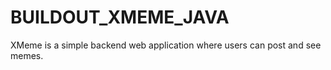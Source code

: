 # BUILDOUT_XMEME_JAVA
XMeme is a simple backend web application where users can post and see memes.
